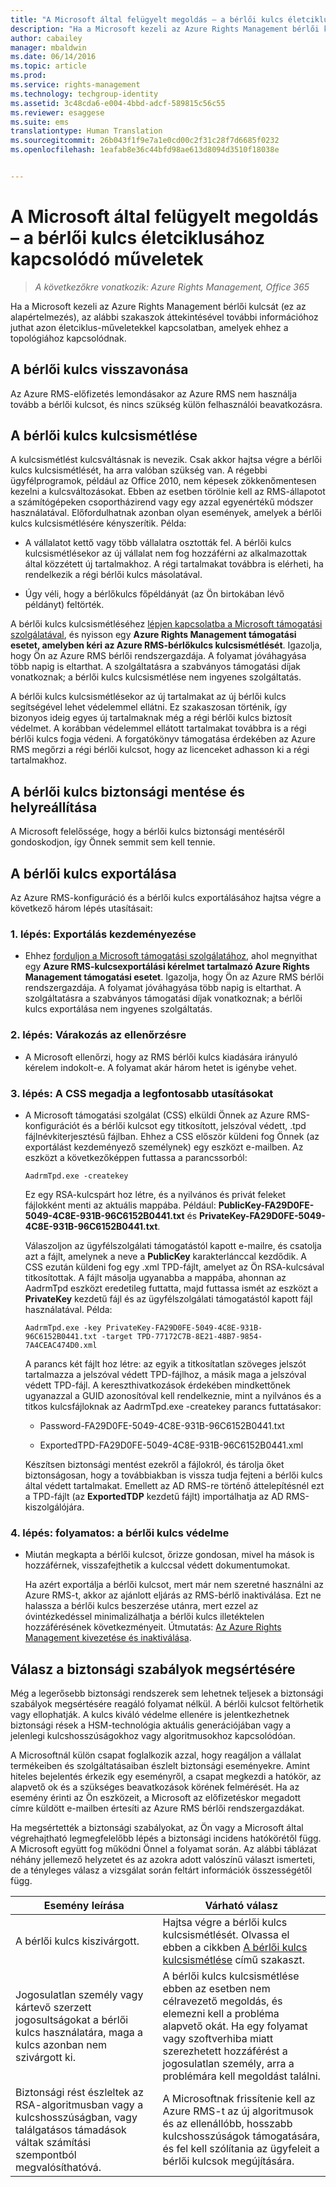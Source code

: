 ```yaml
---
title: "A Microsoft által felügyelt megoldás – a bérlői kulcs életciklusához kapcsolódó műveletek | Azure RMS"
description: "Ha a Microsoft kezeli az Azure Rights Management bérlői kulcsát (ez az alapértelmezés), az alábbi szakaszok áttekintésével további információhoz juthat azon életciklus-műveletekkel kapcsolatban, amelyek ehhez a topológiához kapcsolódnak."
author: cabailey
manager: mbaldwin
ms.date: 06/14/2016
ms.topic: article
ms.prod: 
ms.service: rights-management
ms.technology: techgroup-identity
ms.assetid: 3c48cda6-e004-4bbd-adcf-589815c56c55
ms.reviewer: esaggese
ms.suite: ems
translationtype: Human Translation
ms.sourcegitcommit: 26b043f1f9e7a1e0cd00c2f31c28f7d6685f0232
ms.openlocfilehash: 1eafab8e36c44bfd98ae613d8094d3510f18038e


---
```



# A Microsoft által felügyelt megoldás – a bérlői kulcs életciklusához kapcsolódó műveletek

>*A következőkre vonatkozik: Azure Rights Management, Office 365*

Ha a Microsoft kezeli az Azure Rights Management bérlői kulcsát (ez az alapértelmezés), az alábbi szakaszok áttekintésével további információhoz juthat azon életciklus-műveletekkel kapcsolatban, amelyek ehhez a topológiához kapcsolódnak.

## A bérlői kulcs visszavonása
Az Azure RMS-előfizetés lemondásakor az Azure RMS nem használja tovább a bérlői kulcsot, és nincs szükség külön felhasználói beavatkozásra.

## A bérlői kulcs kulcsismétlése
A kulcsismétlést kulcsváltásnak is nevezik. Csak akkor hajtsa végre a bérlői kulcs kulcsismétlését, ha arra valóban szükség van. A régebbi ügyfélprogramok, például az Office 2010, nem képesek zökkenőmentesen kezelni a kulcsváltozásokat. Ebben az esetben törölnie kell az RMS-állapotot a számítógépeken csoportházirend vagy egy azzal egyenértékű módszer használatával. Előfordulhatnak azonban olyan események, amelyek a bérlői kulcs kulcsismétlésére kényszerítik. Példa:

-   A vállalatot kettő vagy több vállalatra osztották fel. A bérlői kulcs kulcsismétlésekor az új vállalat nem fog hozzáférni az alkalmazottak által közzétett új tartalmakhoz. A régi tartalmakat továbbra is elérheti, ha rendelkezik a régi bérlői kulcs másolatával.

-   Úgy véli, hogy a bérlőkulcs főpéldányát (az Ön birtokában lévő példányt) feltörték.

A bérlői kulcs kulcsismétléséhez [lépjen kapcsolatba a Microsoft támogatási szolgálatával](../get-started/information-support.md#to-contact-microsoft-support), és nyisson egy **Azure Rights Management támogatási esetet, amelyben kéri az Azure RMS-bérlőkulcs kulcsismétlését**. Igazolja, hogy Ön az Azure RMS bérlői rendszergazdája. A folyamat jóváhagyása több napig is eltarthat. A szolgáltatásra a szabványos támogatási díjak vonatkoznak; a bérlői kulcs kulcsismétlése nem ingyenes szolgáltatás.

A bérlői kulcs kulcsismétlésekor az új tartalmakat az új bérlői kulcs segítségével lehet védelemmel ellátni. Ez szakaszosan történik, így bizonyos ideig egyes új tartalmaknak még a régi bérlői kulcs biztosít védelmet. A korábban védelemmel ellátott tartalmakat továbbra is a régi bérlői kulcs fogja védeni. A forgatókönyv támogatása érdekében az Azure RMS megőrzi a régi bérlői kulcsot, hogy az licenceket adhasson ki a régi tartalmakhoz.

## A bérlői kulcs biztonsági mentése és helyreállítása
A Microsoft felelőssége, hogy a bérlői kulcs biztonsági mentéséről gondoskodjon, így Önnek semmit sem kell tennie.

## A bérlői kulcs exportálása
Az Azure RMS-konfiguráció és a bérlői kulcs exportálásához hajtsa végre a következő három lépés utasításait:

### 1. lépés: Exportálás kezdeményezése

-   Ehhez [forduljon a Microsoft támogatási szolgálatához](../get-started/information-support.md#to-contact-microsoft-support), ahol megnyithat egy **Azure RMS-kulcsexportálási kérelmet tartalmazó Azure Rights Management támogatási esetet**. Igazolja, hogy Ön az Azure RMS bérlői rendszergazdája. A folyamat jóváhagyása több napig is eltarthat. A szolgáltatásra a szabványos támogatási díjak vonatkoznak; a bérlői kulcs exportálása nem ingyenes szolgáltatás.

### 2. lépés: Várakozás az ellenőrzésre

-   A Microsoft ellenőrzi, hogy az RMS bérlői kulcs kiadására irányuló kérelem indokolt-e. A folyamat akár három hetet is igénybe vehet.

### 3. lépés: A CSS megadja a legfontosabb utasításokat

-   A Microsoft támogatási szolgálat (CSS) elküldi Önnek az Azure RMS-konfigurációt és a bérlői kulcsot egy titkosított, jelszóval védett, .tpd fájlnévkiterjesztésű fájlban. Ehhez a CSS először küldeni fog Önnek (az exportálást kezdeményező személynek) egy eszközt e-mailben. Az eszközt a következőképpen futtassa a parancssorból:

    ```
    AadrmTpd.exe -createkey
    ```
    Ez egy RSA-kulcspárt hoz létre, és a nyilvános és privát feleket fájlokként menti az aktuális mappába. Például: **PublicKey-FA29D0FE-5049-4C8E-931B-96C6152B0441.txt** és **PrivateKey-FA29D0FE-5049-4C8E-931B-96C6152B0441.txt**.

    Válaszoljon az ügyfélszolgálati támogatástól kapott e-mailre, és csatolja azt a fájlt, amelynek a neve a **PublicKey** karakterlánccal kezdődik. A CSS ezután küldeni fog egy .xml TPD-fájlt, amelyet az Ön RSA-kulcsával titkosítottak. A fájlt másolja ugyanabba a mappába, ahonnan az AadrmTpd eszközt eredetileg futtatta, majd futtassa ismét az eszközt a **PrivateKey** kezdetű fájl és az ügyfélszolgálati támogatástól kapott fájl használatával. Példa:

    ```
    AadrmTpd.exe -key PrivateKey-FA29D0FE-5049-4C8E-931B-96C6152B0441.txt -target TPD-77172C7B-8E21-48B7-9854-7A4CEAC474D0.xml
    ```
    A parancs két fájlt hoz létre: az egyik a titkosítatlan szöveges jelszót tartalmazza a jelszóval védett TPD-fájlhoz, a másik maga a jelszóval védett TPD-fájl. A kereszthivatkozások érdekében mindkettőnek ugyanazzal a GUID azonosítóval kell rendelkeznie, mint a nyilvános és a titkos kulcsfájloknak az AadrmTpd.exe -createkey parancs futtatásakor:

    -   Password-FA29D0FE-5049-4C8E-931B-96C6152B0441.txt

    -   ExportedTPD-FA29D0FE-5049-4C8E-931B-96C6152B0441.xml

    Készítsen biztonsági mentést ezekről a fájlokról, és tárolja őket biztonságosan, hogy a továbbiakban is vissza tudja fejteni a bérlői kulcs által védett tartalmakat. Emellett az AD RMS-re történő áttelepítésnél ezt a TPD-fájlt (az **ExportedTDP** kezdetű fájlt) importálhatja az AD RMS-kiszolgálójára.

### 4. lépés: folyamatos: a bérlői kulcs védelme

-   Miután megkapta a bérlői kulcsot, őrizze gondosan, mivel ha mások is hozzáférnek, visszafejthetik a kulccsal védett dokumentumokat.

    Ha azért exportálja a bérlői kulcsot, mert már nem szeretné használni az Azure RMS-t, akkor az ajánlott eljárás az RMS-bérlő inaktiválása. Ezt ne halassza a bérlői kulcs beszerzése utánra, mert ezzel az óvintézkedéssel minimalizálhatja a bérlői kulcs illetéktelen hozzáférésének következményeit. Útmutatás: [Az Azure Rights Management kivezetése és inaktiválása](decommission-deactivate.md).

## Válasz a biztonsági szabályok megsértésére
Még a legerősebb biztonsági rendszerek sem lehetnek teljesek a biztonsági szabályok megsértésére reagáló folyamat nélkül. A bérlői kulcsot feltörhetik vagy ellophatják. A kulcs kiváló védelme ellenére is jelentkezhetnek biztonsági rések a HSM-technológia aktuális generációjában vagy a jelenlegi kulcshosszúságokhoz vagy algoritmusokhoz kapcsolódóan.

A Microsoftnál külön csapat foglalkozik azzal, hogy reagáljon a vállalat termékeiben és szolgáltatásaiban észlelt biztonsági eseményekre. Amint hiteles bejelentés érkezik egy eseményről, a csapat megkezdi a hatókör, az alapvető ok és a szükséges beavatkozások körének felmérését. Ha az esemény érinti az Ön eszközeit, a Microsoft az előfizetéskor megadott címre küldött e-mailben értesíti az Azure RMS bérlői rendszergazdákat.

Ha megsértették a biztonsági szabályokat, az Ön vagy a Microsoft által végrehajtható legmegfelelőbb lépés a biztonsági incidens hatókörétől függ. A Microsoft együtt fog működni Önnel a folyamat során. Az alábbi táblázat néhány jellemező helyzetet és az azokra adott valószínű választ ismerteti, de a tényleges válasz a vizsgálat során feltárt információk összességétől függ.

|Esemény leírása|Várható válasz|
|------------------------|-------------------|
|A bérlői kulcs kiszivárgott.|Hajtsa végre a bérlői kulcs kulcsismétlését. Olvassa el ebben a cikkben [A bérlői kulcs kulcsismétlése](operations-microsoft-managed-tenant-key.md#re-key-your-tenant-key) című szakaszt.|
|Jogosulatlan személy vagy kártevő szerzett jogosultságokat a bérlői kulcs használatára, maga a kulcs azonban nem szivárgott ki.|A bérlői kulcs kulcsismétlése ebben az esetben nem célravezető megoldás, és elemezni kell a probléma alapvető okát. Ha egy folyamat vagy szoftverhiba miatt szerezhetett hozzáférést a jogosulatlan személy, arra a problémára kell megoldást találni.|
|Biztonsági rést észleltek az RSA-algoritmusban vagy a kulcshosszúságban, vagy találgatásos támadások váltak számítási szempontból megvalósíthatóvá.|A Microsoftnak frissítenie kell az Azure RMS-t az új algoritmusok és az ellenállóbb, hosszabb kulcshosszúságok támogatására, és fel kell szólítania az ügyfeleit a bérlői kulcsok megújítására.|





<!--HONumber=Aug16_HO4-->


